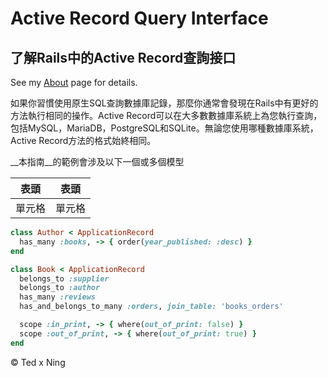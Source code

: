 # Active Record Query Interface
## 了解Rails中的Active Record查詢接口
See my [About](/about/) page for details.   

<p>
如果你習慣使用原生SQL查詢數據庫記錄，那麼你通常會發現在Rails中有更好的方法執行相同的操作。Active Record可以在大多數數據庫系統上為您執行查詢，包括MySQL，MariaDB，PostgreSQL和SQLite。無論您使用哪種數據庫系統，Active Record方法的格式始終相同。
</p>
__本指南__的範例會涉及以下一個或多個模型


|表頭|表頭| 
| ---- | ---- | 
|單元格|單元格| |單元格|單元格|  
[foo]: http://example.com/  "Optional Title Here"

```ruby
class Author < ApplicationRecord
  has_many :books, -> { order(year_published: :desc) }
end
```

```ruby
class Book < ApplicationRecord
  belongs_to :supplier
  belongs_to :author
  has_many :reviews
  has_and_belongs_to_many :orders, join_table: 'books_orders'

  scope :in_print, -> { where(out_of_print: false) }
  scope :out_of_print, -> { where(out_of_print: true) }
end
```

<div class="footer">
    &copy; Ted x Ning 
</div>
